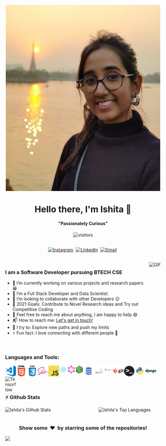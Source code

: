 <!-- [![Matrix SVG](https://raw.githubusercontent.com/rodrigograca31/rodrigograca31/master/matrix.svg)](https://www.youtube.com/watch?v=SDkAGkd4NLc) -->
<p align="center">
<img src="https://github.com/Ishita-0112/Ishita-0112/raw/main/mypic.jpeg" width="500" height="600"/>
</p>
<p>
  <h1 align="center"><b>Hello there, I'm Ishita 👋</b></h1>
</p>

<p>
  <h4 align="center"><b>"Passionately Curious"</b></h4>
</p>

<p align="center">
    <img align="center" alt="visitors" src="https://gpvc.arturio.dev/Sumanth-Talluri" />
</p>

<p align="center">
<br>
<a href="https://www.instagram.com/ishita.dasgupta_01/"><img src="https://img.shields.io/badge/instagram-%23E4405F.svg?&style=for-the-badge&logo=instagram&logoColor=white" alt="Instagram" /></a>&nbsp;
<a href="https://www.linkedin.com/in/ishita-dasgupta-249937195/"><img src="https://img.shields.io/badge/linkedin-%230077B5.svg?&style=for-the-badge&logo=linkedin&logoColor=white" alt="LinkedIn" /></a>&nbsp;
<a href="mailto:ishita0112@gmail.com?subject=Hi%20Ishita"><img src="https://img.shields.io/badge/gmail-%23D14836.svg?&style=for-the-badge&logo=gmail&logoColor=white" alt="Gmail"/></a>&nbsp;
<!--<a href="https://kkvanonymous.github.io/"><img alt="Website" src="https://img.shields.io/website?style=for-the-badge&up_message=portfolio&url=https%3A%2F%2Fkkvanonymous.github.io%2F"></a>-->
</p>

<br>

<img align="right" height="270px" alt="GIF" src="https://i.pinimg.com/originals/e4/26/70/e426702edf874b181aced1e2fa5c6cde.gif" />

### I am a Software Developer pursuing BTECH CSE

-   🔭 I’m currently working on various projects and research papers :grin:
-   🌱 I’m a Full Stack Developer and Data Scientist.
-   👯 I’m looking to collaborate with other Developers :wink:
-   🥅 2021 Goals: Contribute to Novel Research ideas and Try out Competitive Coding
-   💬 Feel free to reach me about anything, I am happy to help :smile:
-   📬 How to reach me: [Let's get in touch!][linkedin]
-   🧗 I try to: Explore new paths and push my limits
-   ⚡ Fun fact: I love connecting with different people :raised_hands:

<br>

### Languages and Tools:

<img align="left" alt="Visual Studio Code" width="35px" src="https://raw.githubusercontent.com/github/explore/80688e429a7d4ef2fca1e82350fe8e3517d3494d/topics/visual-studio-code/visual-studio-code.png" />
<img align="left" alt="HTML5" width="35px" src="https://raw.githubusercontent.com/github/explore/80688e429a7d4ef2fca1e82350fe8e3517d3494d/topics/html/html.png" />
<img align="left" alt="CSS3" width="35px" src="https://raw.githubusercontent.com/github/explore/80688e429a7d4ef2fca1e82350fe8e3517d3494d/topics/css/css.png" />
<img align="left" alt="Sass" width="35px" src="https://raw.githubusercontent.com/github/explore/80688e429a7d4ef2fca1e82350fe8e3517d3494d/topics/sass/sass.png" />
<img align="left" alt="JavaScript" width="35px" src="https://raw.githubusercontent.com/github/explore/80688e429a7d4ef2fca1e82350fe8e3517d3494d/topics/javascript/javascript.png" />
<img align="left" alt="React" width="26px" src="https://raw.githubusercontent.com/github/explore/80688e429a7d4ef2fca1e82350fe8e3517d3494d/topics/react/react.png" />
<img align="left" alt="GraphQL" width="26px" src="https://raw.githubusercontent.com/github/explore/80688e429a7d4ef2fca1e82350fe8e3517d3494d/topics/graphql/graphql.png" />
<img align="left" alt="Node.js" width="26px" src="https://raw.githubusercontent.com/github/explore/80688e429a7d4ef2fca1e82350fe8e3517d3494d/topics/nodejs/nodejs.png" />
<img align="left" alt="SQL" width="35px" src="https://raw.githubusercontent.com/github/explore/80688e429a7d4ef2fca1e82350fe8e3517d3494d/topics/sql/sql.png" />
<img align="left" alt="MySQL" width="35px" src="https://raw.githubusercontent.com/github/explore/80688e429a7d4ef2fca1e82350fe8e3517d3494d/topics/mysql/mysql.png" />
<img align="left" alt="MongoDB" width="26px" src="https://raw.githubusercontent.com/github/explore/80688e429a7d4ef2fca1e82350fe8e3517d3494d/topics/mongodb/mongodb.png" />
<img align="left" alt="Git" width="35px" src="https://raw.githubusercontent.com/github/explore/80688e429a7d4ef2fca1e82350fe8e3517d3494d/topics/git/git.png" />
<!-- <img align="left" alt="GitHub" width="35px" src="https://raw.githubusercontent.com/github/explore/78df643247d429f6cc873026c0622819ad797942/topics/github/github.png" /> -->
<img align="left" alt="HTML5" width="35px" src="https://raw.githubusercontent.com/github/explore/80688e429a7d4ef2fca1e82350fe8e3517d3494d/topics/terminal/terminal.png" />
<img align="left" alt="HTML5" width="35px" src="https://raw.githubusercontent.com/github/explore/80688e429a7d4ef2fca1e82350fe8e3517d3494d/topics/python/python.png" />
<!-- <img align="left" alt="HTML5" width="35px" src="https://raw.githubusercontent.com/github/explore/80688e429a7d4ef2fca1e82350fe8e3517d3494d/topics/cpp/cpp.png" /> -->
<img align="left" alt="HTML5" width="35px" src="https://raw.githubusercontent.com/github/explore/80688e429a7d4ef2fca1e82350fe8e3517d3494d/topics/django/django.png" />
<img align="left" alt="Tensorflow" width="35px" src="https://4.bp.blogspot.com/-mya0XZqrtJs/XoN9SufkS2I/AAAAAAAAC5w/y5POjjt0Rs8B8uLLO1gegGb74MYTx7W7gCLcBGAsYHQ/s1600/TF_FullColor_Icon.jpg" /> 
<!-- <img align="left" alt="HTML5" width="35px" src="https://raw.githubusercontent.com/github/explore/80688e429a7d4ef2fca1e82350fe8e3517d3494d/topics/tailwind/tailwind.png" /> -->
<br>
<br>
<br>
<br>

<!--
<details>
  <summary>:zap: Github Stats</summary>
<p align='center'>
  <img align="center" src="https://github-readme-stats.vercel.app/api?username=Sumanth-Talluri&show_icons=true&title_color=fff&icon_color=79ff97&text_color=efefef&bg_color=24292e" alt="Lakshya's Github Stats">
</p>
<br>
<p align='center'>
  <img align="center" src="https://github-readme-stats.vercel.app/api/top-langs/?username=Sumanth-Talluri&show_icons=true&hide_border=true&theme=radical">
</p>
</details> -->

### :zap: Github Stats

  <img align="left" src="https://github-readme-stats.sumanth-talluri.vercel.app/api?username=Ishita-0112&show_icons=true&title_color=fff&icon_color=79ff97&text_color=efefef&bg_color=24292e" alt="Ishita's Github Stats" width="60%">

<img src="https://github-readme-stats.sumanth-talluri.vercel.app/api/top-langs/?username=Ishita-0112&show_icons=true&hide_border=true&theme=radical" width="37%" alt="Ishita's Top Languages">

<!-- stats
![GitHub stats](https://github-readme-stats.vercel.app/api?username=Sumanth-Talluri&show_icons=true&hide_border=true&theme=dark)
![Sumanth's github Programming stats](https://github-readme-stats.vercel.app/api/top-langs/?username=Sumanth-Talluri&show_icons=true&hide_border=true")-->

<!-- repos
<a href="https://github.com/Sumanth-Talluri/Readers-Cabin">
  <img align="left" src="https://github-readme-stats.vercel.app/api/pin/?username=Sumanth-Talluri&repo=Readers-Cabin&theme=dark" />
</a>
<a href="https://github.com/Sumanth-Talluri/JPMorgan-Chase-Virtual-Internship">
  <img align="left" src="https://github-readme-stats.vercel.app/api/pin/?username=Sumanth-Talluri&repo=JPMorgan-Chase-Virtual-Internship&theme=dark" />
</a>
<a href="https://github.com/Sumanth-Talluri/Python-for-Everybody-Specialization">
  <img align="left" src="https://github-readme-stats.vercel.app/api/pin/?username=Sumanth-Talluri&repo=Python-for-Everybody-Specialization&theme=dark" />
</a>
-->

<br>

<!-- ### :zap: Recent Github Activity -->

<!--START_SECTION:activity-->

<!-- 1. ❌ Closed PR [#1](https://github.com/codeSTACKr/goal-manager-react/pull/1) in [codeSTACKr/goal-manager-react](https://github.com/codeSTACKr/goal-manager-react)
2. 💪 Opened PR [#1](https://github.com/t-satwik/Python-programs/pull/1) in [t-satwik/Python-programs](https://github.com/t-satwik/Python-programs)
3. 🗣 Commented on [#143](https://github.com/dwyl/start-here/issues/143) in [dwyl/start-here](https://github.com/dwyl/start-here)
 <!--END_SECTION:activity-->

<br>

<div align="center">
<h3 align="center">Show some &nbsp;❤️&nbsp; by starring some of the repositories!</h3>
</div><img src="https://github.com/punitkmryh/punitkmryh/blob/master/wave.svg" />

[instagram]: https://www.instagram.com/ishita.dasgupta_01/
[linkedin]: https://www.linkedin.com/in/ishita-dasgupta-249937195/
